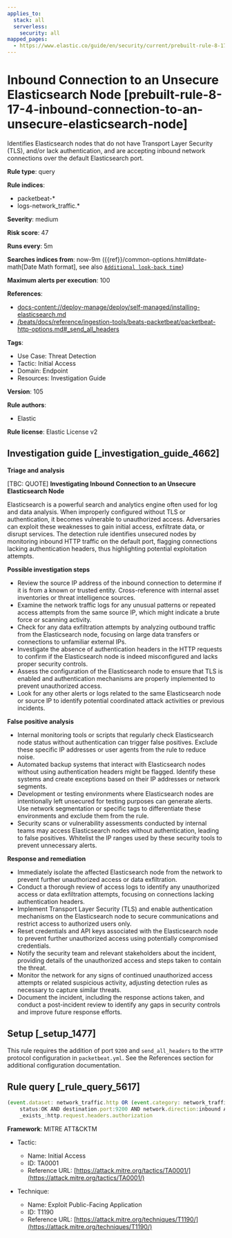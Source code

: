 ```yaml
---
applies_to:
  stack: all
  serverless:
    security: all
mapped_pages:
  - https://www.elastic.co/guide/en/security/current/prebuilt-rule-8-17-4-inbound-connection-to-an-unsecure-elasticsearch-node.html
---
```


# Inbound Connection to an Unsecure Elasticsearch Node [prebuilt-rule-8-17-4-inbound-connection-to-an-unsecure-elasticsearch-node]

Identifies Elasticsearch nodes that do not have Transport Layer Security (TLS), and/or lack authentication, and are accepting inbound network connections over the default Elasticsearch port.

**Rule type**: query

**Rule indices**:

* packetbeat-*
* logs-network_traffic.*

**Severity**: medium

**Risk score**: 47

**Runs every**: 5m

**Searches indices from**: now-9m ({{ref}}/common-options.html#date-math[Date Math format], see also [`Additional look-back time`](docs-content://solutions/security/detect-and-alert/create-detection-rule.md#rule-schedule))

**Maximum alerts per execution**: 100

**References**:

* [docs-content://deploy-manage/deploy/self-managed/installing-elasticsearch.md](docs-content://deploy-manage/deploy/self-managed/installing-elasticsearch.md)
* [/beats/docs/reference/ingestion-tools/beats-packetbeat/packetbeat-http-options.md#_send_all_headers](beats://docs/reference/packetbeat/packetbeat-http-options.md#_send_all_headers)

**Tags**:

* Use Case: Threat Detection
* Tactic: Initial Access
* Domain: Endpoint
* Resources: Investigation Guide

**Version**: 105

**Rule authors**:

* Elastic

**Rule license**: Elastic License v2

## Investigation guide [_investigation_guide_4662]

**Triage and analysis**

[TBC: QUOTE]
**Investigating Inbound Connection to an Unsecure Elasticsearch Node**

Elasticsearch is a powerful search and analytics engine often used for log and data analysis. When improperly configured without TLS or authentication, it becomes vulnerable to unauthorized access. Adversaries can exploit these weaknesses to gain initial access, exfiltrate data, or disrupt services. The detection rule identifies unsecured nodes by monitoring inbound HTTP traffic on the default port, flagging connections lacking authentication headers, thus highlighting potential exploitation attempts.

**Possible investigation steps**

* Review the source IP address of the inbound connection to determine if it is from a known or trusted entity. Cross-reference with internal asset inventories or threat intelligence sources.
* Examine the network traffic logs for any unusual patterns or repeated access attempts from the same source IP, which might indicate a brute force or scanning activity.
* Check for any data exfiltration attempts by analyzing outbound traffic from the Elasticsearch node, focusing on large data transfers or connections to unfamiliar external IPs.
* Investigate the absence of authentication headers in the HTTP requests to confirm if the Elasticsearch node is indeed misconfigured and lacks proper security controls.
* Assess the configuration of the Elasticsearch node to ensure that TLS is enabled and authentication mechanisms are properly implemented to prevent unauthorized access.
* Look for any other alerts or logs related to the same Elasticsearch node or source IP to identify potential coordinated attack activities or previous incidents.

**False positive analysis**

* Internal monitoring tools or scripts that regularly check Elasticsearch node status without authentication can trigger false positives. Exclude these specific IP addresses or user agents from the rule to reduce noise.
* Automated backup systems that interact with Elasticsearch nodes without using authentication headers might be flagged. Identify these systems and create exceptions based on their IP addresses or network segments.
* Development or testing environments where Elasticsearch nodes are intentionally left unsecured for testing purposes can generate alerts. Use network segmentation or specific tags to differentiate these environments and exclude them from the rule.
* Security scans or vulnerability assessments conducted by internal teams may access Elasticsearch nodes without authentication, leading to false positives. Whitelist the IP ranges used by these security tools to prevent unnecessary alerts.

**Response and remediation**

* Immediately isolate the affected Elasticsearch node from the network to prevent further unauthorized access or data exfiltration.
* Conduct a thorough review of access logs to identify any unauthorized access or data exfiltration attempts, focusing on connections lacking authentication headers.
* Implement Transport Layer Security (TLS) and enable authentication mechanisms on the Elasticsearch node to secure communications and restrict access to authorized users only.
* Reset credentials and API keys associated with the Elasticsearch node to prevent further unauthorized access using potentially compromised credentials.
* Notify the security team and relevant stakeholders about the incident, providing details of the unauthorized access and steps taken to contain the threat.
* Monitor the network for any signs of continued unauthorized access attempts or related suspicious activity, adjusting detection rules as necessary to capture similar threats.
* Document the incident, including the response actions taken, and conduct a post-incident review to identify any gaps in security controls and improve future response efforts.


## Setup [_setup_1477]

This rule requires the addition of port `9200` and `send_all_headers` to the `HTTP` protocol configuration in `packetbeat.yml`. See the References section for additional configuration documentation.


## Rule query [_rule_query_5617]

```js
(event.dataset: network_traffic.http OR (event.category: network_traffic AND network.protocol: http)) AND
    status:OK AND destination.port:9200 AND network.direction:inbound AND NOT http.response.headers.content-type:"image/x-icon" AND NOT
    _exists_:http.request.headers.authorization
```

**Framework**: MITRE ATT&CKTM

* Tactic:

    * Name: Initial Access
    * ID: TA0001
    * Reference URL: [https://attack.mitre.org/tactics/TA0001/](https://attack.mitre.org/tactics/TA0001/)

* Technique:

    * Name: Exploit Public-Facing Application
    * ID: T1190
    * Reference URL: [https://attack.mitre.org/techniques/T1190/](https://attack.mitre.org/techniques/T1190/)



